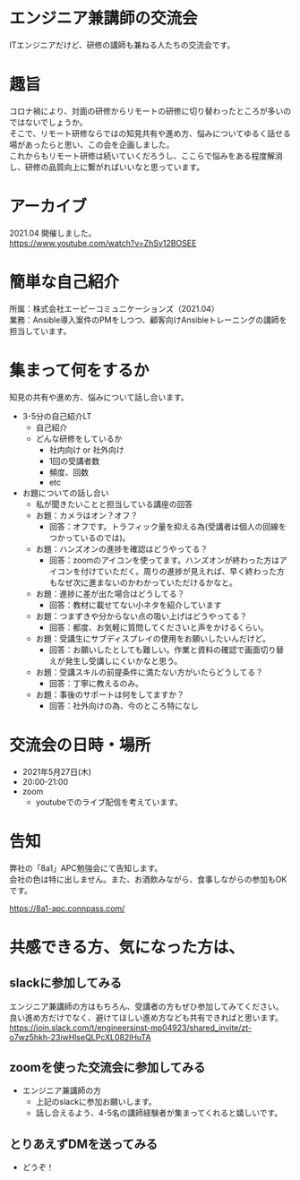 # エンジニア兼講師の交流会
ITエンジニアだけど、研修の講師も兼ねる人たちの交流会です。

# 趣旨
コロナ禍により、対面の研修からリモートの研修に切り替わったところが多いのではないでしょうか。  
そこで、リモート研修ならではの知見共有や進め方、悩みについてゆるく話せる場があったらと思い、この会を企画しました。  
これからもリモート研修は続いていくだろうし、ここらで悩みをある程度解消し、研修の品質向上に繋がればいいなと思っています。  

# アーカイブ
2021.04 開催しました。    
https://www.youtube.com/watch?v=ZhSv12BOSEE  

# 簡単な自己紹介
所属：株式会社エーピーコミュニケーションズ（2021.04）    
業務：Ansible導入案件のPMをしつつ、顧客向けAnsibleトレーニングの講師を担当しています。  

# 集まって何をするか
知見の共有や進め方、悩みについて話し合います。
- 3-5分の自己紹介LT
  - 自己紹介
  - どんな研修をしているか
    - 社内向け or 社外向け
    - 1回の受講者数
    - 頻度、回数
    - etc
- お題についての話し合い
  - 私が聞きたいことと担当している講座の回答
  - お題：カメラはオン？オフ？
    - 回答：オフです。トラフィック量を抑える為(受講者は個人の回線をつかっているのでは)。
  - お題：ハンズオンの進捗を確認はどうやってる？
    - 回答：zoomのアイコンを使ってます。ハンズオンが終わった方はアイコンを付けていただく。周りの進捗が見えれば、早く終わった方もなぜ次に進まないのかわかっていただけるかなと。
  - お題：進捗に差が出た場合はどうしてる？
    - 回答：教材に載せてない小ネタを紹介しています
  - お題：つまずきや分からない点の吸い上げはどうやってる？
    - 回答：都度、お気軽に質問してくださいと声をかけるくらい。
  - お題：受講生にサブディスプレイの使用をお願いしたいんだけど。
    - 回答：お願いしたとしても難しい。作業と資料の確認で画面切り替えが発生し受講しにくいかなと思う。
  - お題：受講スキルの前提条件に満たない方がいたらどうしてる？
    - 回答：丁寧に教えるのみ。
  - お題：事後のサポートは何をしてますか？
    - 回答：社外向けの為、今のところ特になし

# 交流会の日時・場所
- 2021年5月27日(木)
- 20:00-21:00
- zoom
  - youtubeでのライブ配信を考えています。

# 告知
弊社の「8a1」APC勉強会にて告知します。  
会社の色は特に出しません。また、お酒飲みながら、食事しながらの参加もOKです。  
  
https://8a1-apc.connpass.com/


# 共感できる方、気になった方は、

## slackに参加してみる
エンジニア兼講師の方はもちろん、受講者の方もぜひ参加してみてください。  
良い進め方だけでなく、避けてほしい進め方なども共有できればと思います。  
https://join.slack.com/t/engineersinst-mp04923/shared_invite/zt-o7wz5hkh-23iwHlseQLPcXL082lHuTA

## zoomを使った交流会に参加してみる
- エンジニア兼講師の方
  - 上記のslackに参加お願いします。
  - 話し合えるよう、4-5名の講師経験者が集まってくれると嬉しいです。

## とりあえずDMを送ってみる
- どうぞ！
